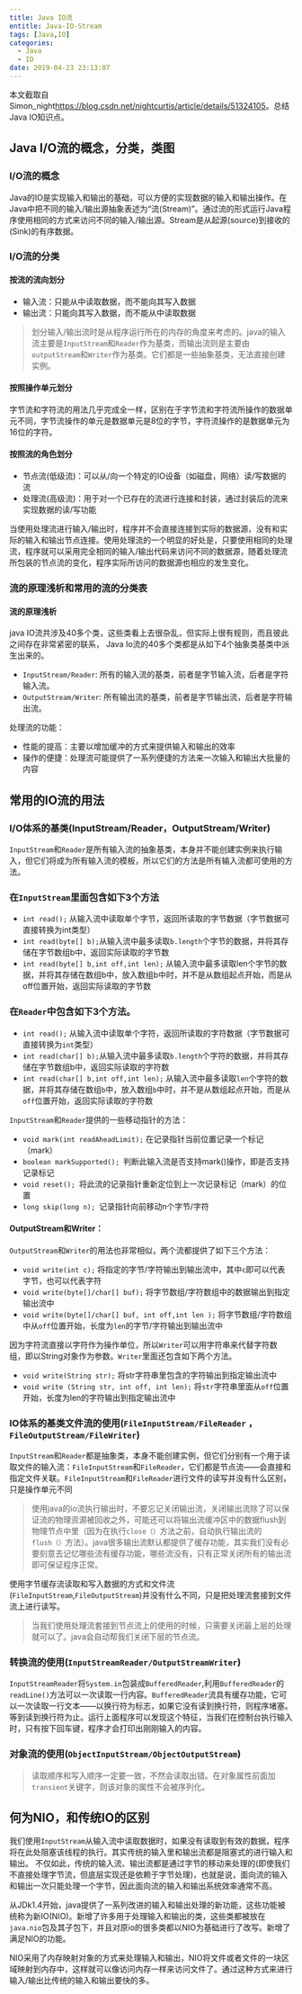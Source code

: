 ```yaml
---
title: Java IO流
entitle: Java-IO-Stream
tags: [Java,IO]
categories:
  - Java
  - IO
date: 2019-04-23 23:13:07
---
```


本文截取自Simon_night<https://blog.csdn.net/nightcurtis/article/details/51324105>。总结Java IO知识点。

<!--more-->

## Java I/O流的概念，分类，类图

### I/O流的概念

Java的IO是实现输入和输出的基础，可以方便的实现数据的输入和输出操作。在Java中把不同的输入/输出源抽象表述为“流(Stream)”。通过流的形式运行Java程序使用相同的方式来访问不同的输入/输出源。Stream是从起源(source)到接收的(Sink)的有序数据。

### I/O流的分类

#### 按流的流向划分

* 输入流：只能从中读取数据，而不能向其写入数据
* 输出流：只能向其写入数据，而不能从中读取数据

> 划分输入/输出流时是从程序运行所在的内存的角度来考虑的。java的输入流主要是`InputStream`和`Reader`作为基类，而输出流则是主要由`outputStream`和`Writer`作为基类。它们都是一些抽象基类，无法直接创建实例。

#### 按照操作单元划分

字节流和字符流的用法几乎完成全一样，区别在于字节流和字符流所操作的数据单元不同，字节流操作的单元是数据单元是8位的字节，字符流操作的是数据单元为16位的字符。

#### 按照流的角色划分

* 节点流(低级流)：可以从/向一个特定的IO设备（如磁盘，网络）读/写数据的流
* 处理流(高级流)：用于对一个已存在的流进行连接和封装，通过封装后的流来实现数据的读/写功能

当使用处理流进行输入/输出时，程序并不会直接连接到实际的数据源，没有和实际的输入和输出节点连接。使用处理流的一个明显的好处是，只要使用相同的处理流，程序就可以采用完全相同的输入/输出代码来访问不同的数据源，随着处理流所包装的节点流的变化，程序实际所访问的数据源也相应的发生变化。

### 流的原理浅析和常用的流的分类表

#### 流的原理浅析

java IO流共涉及40多个类，这些类看上去很杂乱，但实际上很有规则，而且彼此之间存在非常紧密的联系， Java Io流的40多个类都是从如下4个抽象类基类中派生出来的。
* `InputStream/Reader`: 所有的输入流的基类，前者是字节输入流，后者是字符输入流。
* `OutputStream/Writer`: 所有输出流的基类，前者是字节输出流，后者是字符输出流。

处理流的功能：
* 性能的提高：主要以增加缓冲的方式来提供输入和输出的效率
* 操作的便捷：处理流可能提供了一系列便捷的方法来一次输入和输出大批量的内容

## 常用的IO流的用法

### I/O体系的基类(InputStream/Reader，OutputStream/Writer)

`InputStream`和`Reader`是所有输入流的抽象基类，本身并不能创建实例来执行输入，但它们将成为所有输入流的模板，所以它们的方法是所有输入流都可使用的方法。

### 在`InputStream`里面包含如下3个方法

* `int read();` 从输入流中读取单个字节，返回所读取的字节数据（字节数据可直接转换为int类型）
* `int read(byte[] b);`从输入流中最多读取`b.length`个字节的数据，并将其存储在字节数组b中，返回实际读取的字节数
* `int read(byte[] b,int off,int len);` 从输入流中最多读取len个字节的数据，并将其存储在数组b中，放入数组b中时，并不是从数组起点开始，而是从off位置开始，返回实际读取的字节数

### 在`Reader`中包含如下3个方法。

* `int read();` 从输入流中读取单个字符，返回所读取的字符数据（字节数据可直接转换为`int`类型）
* `int read(char[] b);`从输入流中最多读取`b.length`个字符的数据，并将其存储在字节数组b中，返回实际读取的字符数
* `int read(char[] b,int off,int len);` 从输入流中最多读取`len`个字符的数据，并将其存储在数组`b`中，放入数组`b`中时，并不是从数组起点开始，而是从`off`位置开始，返回实际读取的字符数

`InputStream`和`Reader`提供的一些移动指针的方法：
* `void mark(int readAheadLimit);` 在记录指针当前位置记录一个标记（mark）
* `boolean markSupported(); `判断此输入流是否支持mark()操作，即是否支持记录标记
* `void reset(); `将此流的记录指针重新定位到上一次记录标记（mark）的位置
* `long skip(long n); `记录指针向前移动n个字节/字符

#### OutputStream和Writer：

`OutputStream`和`Writer`的用法也非常相似，两个流都提供了如下三个方法：

* `void write(int c);` 将指定的字节/字符输出到输出流中，其中`c`即可以代表字节，也可以代表字符
* `void write(byte[]/char[] buf);` 将字节数组/字符数组中的数据输出到指定输出流中
* `void write(byte[]/char[] buf, int off,int len );` 将字节数组/字符数组中从`off`位置开始，长度为`len`的字节/字符输出到输出流中

因为字符流直接以字符作为操作单位，所以`Writer`可以用字符串来代替字符数组，即以String对象作为参数。`Writer`里面还包含如下两个方法。

* `void write(String str);` 将str字符串里包含的字符输出到指定输出流中
* `void write (String str, int off, int len);` 将`str`字符串里面从`off`位置开始，长度为len的字符输出到指定输出流中

###  IO体系的基类文件流的使用(`FileInputStream/FileReader` ，`FileOutputStream/FileWriter`)

`InputStream`和`Reader`都是抽象类，本身不能创建实例，但它们分别有一个用于读取文件的输入流：`FileInputStream`和`FileReader`，它们都是节点流——会直接和指定文件关联。`FileInputStream`和`FileReader`进行文件的读写并没有什么区别，只是操作单元不同

> 使用java的io流执行输出时，不要忘记关闭输出流，关闭输出流除了可以保证流的物理资源被回收之外，可能还可以将输出流缓冲区中的数据flush到物理节点中里（因为在执行`close（）`方法之前，自动执行输出流的`flush（）`方法）。java很多输出流默认都提供了缓存功能，其实我们没有必要刻意去记忆哪些流有缓存功能，哪些流没有，只有正常关闭所有的输出流即可保证程序正常。

使用字节缓存流读取和写入数据的方式和文件流(`FileInputStream`,`FileOutputStream`)并没有什么不同，只是把处理流套接到文件流上进行读写。

> 当我们使用处理流套接到节点流上的使用的时候，只需要关闭最上层的处理就可以了。java会自动帮我们关闭下层的节点流。

### 转换流的使用(`InputStreamReader/OutputStreamWriter`)

`InputStreamReader`将`System.in`包装成`BufferedReader`,利用`BufferedReader`的`readLine()`方法可以一次读取一行内容。`BufferedReader`流具有缓存功能，它可以一次读取一行文本——以换行符为标志，如果它没有读到换行符，则程序堵塞。等到读到换行符为止。运行上面程序可以发现这个特征，当我们在控制台执行输入时，只有按下回车键，程序才会打印出刚刚输入的内容。

### 对象流的使用(`ObjectInputStream/ObjectOutputStream`)

> 读取顺序和写入顺序一定要一致，不然会读取出错。在对象属性前面加`transient`关键字，则该对象的属性不会被序列化。

## 何为NIO，和传统IO的区别

我们使用`InputStream`从输入流中读取数据时，如果没有读取到有效的数据，程序将在此处阻塞该线程的执行。其实传统的输入里和输出流都是阻塞式的进行输入和输出。 不仅如此，传统的输入流、输出流都是通过字节的移动来处理的(即使我们不直接处理字节流，但底层实现还是依赖于字节处理)，也就是说，面向流的输入和输出一次只能处理一个字节，因此面向流的输入和输出系统效率通常不高。

从JDk1.4开始，java提供了一系列改进的输入和输出处理的新功能，这些功能被统称为新IO(NIO)。新增了许多用于处理输入和输出的类，这些类都被放在`java.nio`包及其子包下，并且对原io的很多类都以NIO为基础进行了改写。新增了满足NIO的功能。

NIO采用了内存映射对象的方式来处理输入和输出，NIO将文件或者文件的一块区域映射到内存中，这样就可以像访问内存一样来访问文件了。通过这种方式来进行输入/输出比传统的输入和输出要快的多。
